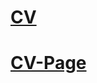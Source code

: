 # [CV](https://Adzikne.github.io/rsschool-cv/cv) #
# [CV-Page](https://Adzikne.github.io/rsschool-cv/) #
